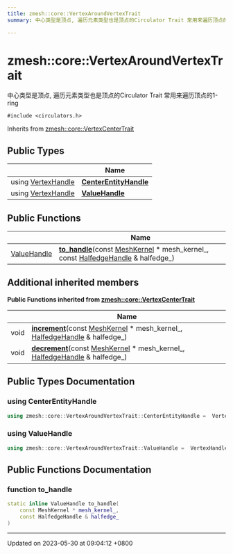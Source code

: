 ```yaml
---
title: zmesh::core::VertexAroundVertexTrait
summary: 中心类型是顶点, 遍历元素类型也是顶点的Circulator Trait 常用来遍历顶点的1-ring 

---
```


# zmesh::core::VertexAroundVertexTrait



中心类型是顶点, 遍历元素类型也是顶点的Circulator Trait 常用来遍历顶点的1-ring 


`#include <circulators.h>`

Inherits from [zmesh::core::VertexCenterTrait](Classes/structzmesh_1_1core_1_1_vertex_center_trait.md)

## Public Types

|                | Name           |
| -------------- | -------------- |
| using [VertexHandle](Classes/classzmesh_1_1core_1_1_vertex_handle.md) | **[CenterEntityHandle](Classes/structzmesh_1_1core_1_1_vertex_around_vertex_trait.md#using-centerentityhandle)**  |
| using [VertexHandle](Classes/classzmesh_1_1core_1_1_vertex_handle.md) | **[ValueHandle](Classes/structzmesh_1_1core_1_1_vertex_around_vertex_trait.md#using-valuehandle)**  |

## Public Functions

|                | Name           |
| -------------- | -------------- |
| [ValueHandle](Classes/structzmesh_1_1core_1_1_vertex_around_vertex_trait.md#using-valuehandle) | **[to_handle](Classes/structzmesh_1_1core_1_1_vertex_around_vertex_trait.md#function-to-handle)**(const [MeshKernel](Classes/classzmesh_1_1core_1_1_mesh_kernel.md) * mesh_kernel_, const [HalfedgeHandle](Classes/classzmesh_1_1core_1_1_halfedge_handle.md) & halfedge_) |

## Additional inherited members

**Public Functions inherited from [zmesh::core::VertexCenterTrait](Classes/structzmesh_1_1core_1_1_vertex_center_trait.md)**

|                | Name           |
| -------------- | -------------- |
| void | **[increment](Classes/structzmesh_1_1core_1_1_vertex_center_trait.md#function-increment)**(const [MeshKernel](Classes/classzmesh_1_1core_1_1_mesh_kernel.md) * mesh_kernel_, [HalfedgeHandle](Classes/classzmesh_1_1core_1_1_halfedge_handle.md) & halfedge_) |
| void | **[decrement](Classes/structzmesh_1_1core_1_1_vertex_center_trait.md#function-decrement)**(const [MeshKernel](Classes/classzmesh_1_1core_1_1_mesh_kernel.md) * mesh_kernel_, [HalfedgeHandle](Classes/classzmesh_1_1core_1_1_halfedge_handle.md) & halfedge_) |


## Public Types Documentation

### using CenterEntityHandle

```cpp
using zmesh::core::VertexAroundVertexTrait::CenterEntityHandle =  VertexHandle;
```


### using ValueHandle

```cpp
using zmesh::core::VertexAroundVertexTrait::ValueHandle =  VertexHandle;
```


## Public Functions Documentation

### function to_handle

```cpp
static inline ValueHandle to_handle(
    const MeshKernel * mesh_kernel_,
    const HalfedgeHandle & halfedge_
)
```


-------------------------------

Updated on 2023-05-30 at 09:04:12 +0800